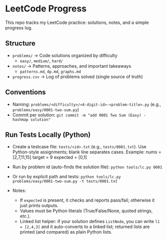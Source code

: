 # LeetCode Progress

This repo tracks my LeetCode practice: solutions, notes, and a simple progress log.

## Structure
- `problems/` → Code solutions organized by difficulty
  - `easy/`, `medium/`, `hard/`
- `notes/` → Patterns, approaches, and important takeaways
  - `patterns.md`, `dp.md`, `graphs.md`
- `progress.csv` → Log of problems solved (single source of truth)


## Conventions
- Naming: `problems/<difficulty>/<4-digit-id>-<problem-title>.py` (e.g., `problems/easy/0001-two-sum.py`)
- Commit per solution: `git commit -m "add 0001 Two Sum (Easy) - hashmap solution"`

## Run Tests Locally (Python)
- Create a testcase file: `tests/<id>.txt` (e.g., `tests/0001.txt`). Use Python-style assignments; blank line separates cases. Example:
  nums = [2,7,11,15]
  target = 9
  expected = [0,1]

- Run by problem id (auto-finds the solution file):
  `python tools/lc.py 0001`

- Or run by explicit path and tests:
  `python tools/lc.py problems/easy/0001-two-sum.py -t tests/0001.txt`

- Notes:
  - If `expected` is present, it checks and reports pass/fail; otherwise it just prints outputs.
  - Values must be Python literals (True/False/None, quoted strings, etc.).
  - Linked list helper: if your solution defines `ListNode`, you can write `l1 = [2,4,3]` and it auto-converts to a linked list; returned lists are printed (and compared) as plain Python lists.
